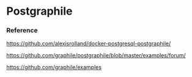 # Postgraphile

### Reference

https://github.com/alexisrolland/docker-postgresql-postgraphile/

https://github.com/graphile/postgraphile/blob/master/examples/forum/

https://github.com/graphile/examples
